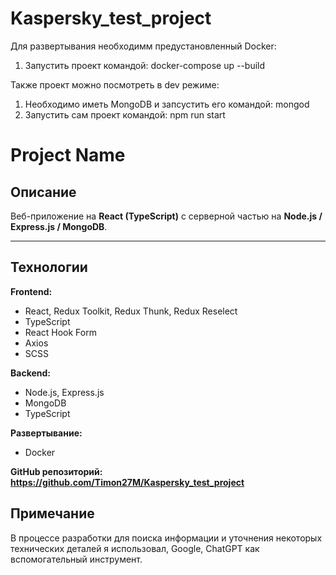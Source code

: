# Kaspersky_test_project

Для развертывания необходимм предустановленный Docker:
1) Запустить проект командой: docker-compose up --build

Также проект можно посмотреть в dev режиме:
1) Необходимо иметь MongoDB и запсустить его командой: mongod
2) Запустить сам проект командой: npm run start

# Project Name

## Описание
Веб-приложение на **React (TypeScript)** с серверной частью на **Node.js / Express.js / MongoDB**.  

---

## Технологии

**Frontend:**  
- React, Redux Toolkit, Redux Thunk, Redux Reselect  
- TypeScript  
- React Hook Form  
- Axios  
- SCSS  

**Backend:**  
- Node.js, Express.js  
- MongoDB  
- TypeScript  

**Развертывание:** 
- Docker

**GitHub репозиторий: https://github.com/Timon27M/Kaspersky_test_project** 

## Примечание
В процессе разработки для поиска информации и уточнения некоторых технических деталей я использовал, Google, ChatGPT как вспомогательный инструмент.
